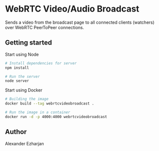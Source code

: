 # WebRTC Video/Audio Broadcast

Sends a video from the broadcast page to all connected clients (watchers) over WebRTC PeerToPeer connections.

## Getting started

Start using Node

```bash
# Install dependencies for server
npm install

# Run the server
node server
```

Start using Docker

```bash
# Building the image
docker build --tag webrtcvideobroadcast .

# Run the image in a container
docker run -d -p 4000:4000 webrtcvideobroadcast
```



## Author

Alexander Ezharjan

